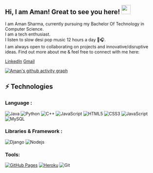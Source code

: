 ## Hi, I am Aman! Great to see you here! <img src="https://raw.githubusercontent.com/aemmadi/aemmadi/master/wave.gif" width="30px">

I am Aman Sharma, currently pursuing my Bachelor Of Technology in Computer Science. <br>
I am a tech enthusiast. <br>
I listen to slow desi pop music 12 hours a day 🎵🎧. <br>
I am always open to collaborating on projects and innovative/disruptive ideas. Find out more about me & feel free to connect with me here: <br>

[LinkedIn](https://www.linkedin.com/in/aman-sharma-7367a7221/)
[Gmail](mailto:bobbysharm25875@gmail.com)

[![Aman's github activity graph](https://activity-graph.herokuapp.com/graph?username=thekudosstatus02&theme=xcode)](https://git.io/thekudosstatus02)

## ⚡ Technologies

### Language :

![Java](https://img.shields.io/badge/-java-E34A86?style=flat-square&logo=java)
![Python](https://img.shields.io/badge/-Python-black?style=flat-square&logo=Python)
![C++](https://img.shields.io/badge/-C++-00599C?style=flat-square&logo=c)
![JavaScript](https://img.shields.io/badge/-JavaScript-black?style=flat-square&logo=javascript)
![HTML5](https://img.shields.io/badge/-HTML5-E34F26?style=flat-square&logo=html5&logoColor=white)
![CSS3](https://img.shields.io/badge/-CSS3-1572B6?style=flat-square&logo=css3)
![JavaScript](https://img.shields.io/badge/-JavaScript-007ACC?style=flat-square&logo=typescript)
![MySQL](https://img.shields.io/badge/-MySQL-black?style=flat-square&logo=mysql)
### Libraries & Framework :

![Django](https://img.shields.io/badge/-Django-black?style=flat-square&logo=react)
![Nodejs](https://img.shields.io/badge/-Nodejs-black?style=flat-square&logo=Node.js)

### Tools:

<a href="#"><img alt="GitHub Pages" src="https://img.shields.io/badge/GitHub%20Pages-%23327FC7.svg?logo=github&logoColor=white"></a> 
<a href="#"><img alt="Heroku" src="https://img.shields.io/badge/Heroku%20-%23430098.svg?logo=heroku&logoColor=white"></a>
![Git](https://img.shields.io/badge/-Git-black?style=flat-square&logo=git)

<br>

